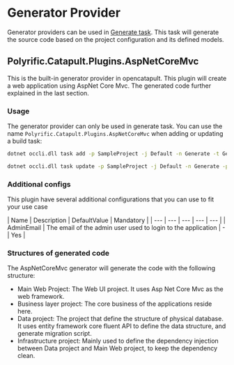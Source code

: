 # Generator Provider
Generator providers can be used in [Generate task](../user-guides/job-definitions.md#generate). This task will generate the source code based on the project configuration and its defined models.

## Polyrific.Catapult.Plugins.AspNetCoreMvc
This is the built-in generator provider in opencatapult. This plugin will create a web application using AspNet Core Mvc. The generated code further explained in the last section.

### Usage
The generator provider can only be used in generate task. You can use the name `Polyrific.Catapult.Plugins.AspNetCoreMvc` when adding or updating a build task:

```sh
dotnet occli.dll task add -p SampleProject -j Default -n Generate -t Generate -prov Polyrific.Catapult.Plugins.AspNetCoreMvc
```

```sh
dotnet occli.dll task update -p SampleProject -j Default -n Generate -prov Polyrific.Catapult.Plugins.AspNetCoreMvc
```

### Additional configs

This plugin have several additional configurations that you can use to fit your use case

| Name | Description | DefaultValue | Mandatory |
| --- | --- | --- | --- | --- |
| AdminEmail | The email of the admin user used to login to the application | - | Yes |

### Structures of generated code
The AspNetCoreMvc generator will generate the code with the following structure:
- Main Web Project: The Web UI project. It uses Asp Net Core Mvc as the web framework.
- Business layer project: The core business of the applications reside here.
- Data project: The project that define the structure of physical database. It uses entity framework core fluent API to define the data structure, and generate migration script.
- Infrastructure project: Mainly used to define the dependency injection between Data project and Main Web project, to keep the dependency clean.

<!--TODO: explain more on the template>
